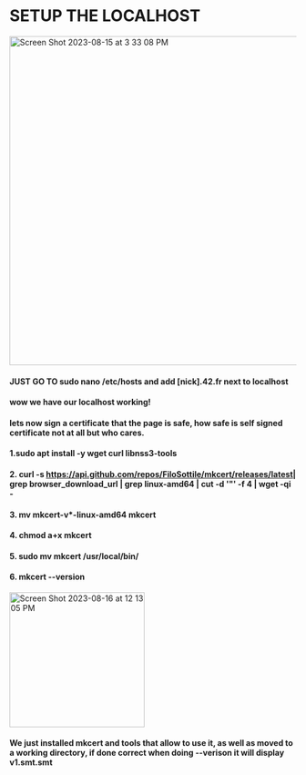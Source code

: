 # SETUP THE LOCALHOST

<img width="578" alt="Screen Shot 2023-08-15 at 3 33 08 PM" src="https://github.com/kvebers/Inception-Tutorial/assets/49612380/88a37f14-399e-42ff-88ef-a44cb12d7c8c">

#### JUST GO TO sudo nano /etc/hosts and add [nick].42.fr next to localhost

#### wow we have our localhost working!

#### lets now sign a certificate that the page is safe, how safe is self signed certificate not at all but who cares.

#### 1.sudo apt install -y wget curl libnss3-tools
#### 2. curl -s https://api.github.com/repos/FiloSottile/mkcert/releases/latest| grep browser_download_url  | grep linux-amd64 | cut -d '"' -f 4 | wget -qi -
#### 3. mv mkcert-v*-linux-amd64 mkcert
#### 4. chmod a+x mkcert
#### 5. sudo mv mkcert /usr/local/bin/
#### 6. mkcert --version

<img width="237" alt="Screen Shot 2023-08-16 at 12 13 05 PM" src="https://github.com/kvebers/Inception-Tutorial/assets/49612380/ca946cb1-9e9f-4094-b9e0-40d9a1186052">

#### We just installed mkcert and tools that allow to use it, as well as moved to a working directory, if done correct when doing --verison it will display v1.smt.smt



